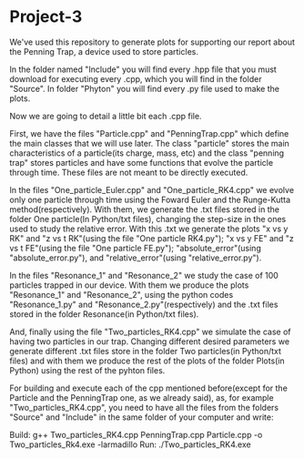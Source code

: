 # Project-3

We've used this repository to generate plots for supporting our report about the Penning Trap, a device used to store particles.

In the folder named "Include" you will find every .hpp file that you must download for executing every .cpp, which you will find in the folder "Source". In folder "Phyton" you will find every .py file used to make the plots.


Now we are going to detail a little bit each .cpp file.

First, we have the files "Particle.cpp" and "PenningTrap.cpp" which define the main classes that we will use later. The class "particle" stores the main characteristics of a particle(its charge, mass, etc) and the class "penning trap" stores particles and have some functions that evolve the particle through time. These files are not meant to be directly executed.

In the files "One_particle_Euler.cpp" and "One_particle_RK4.cpp" we evolve only one particle through time using the Foward Euler and the Runge-Kutta method(respectively). With them, we generate the .txt files stored in the folder One particle(In Python/txt files), changing the step-size in the ones used to study the relative error. With this .txt we generate the plots "x vs y RK" and "z vs t RK"(using the file "One particle RK4.py"); "x vs y FE" and "z vs t FE"(using the file "One particle FE.py"); "absolute_error"(using "absolute_error.py"), and "relative_error"(using "relative_error.py").

In the files "Resonance_1" and "Resonance_2" we study the case of 100 particles trapped in our device. With them we produce the plots "Resonance_1" and "Resonance_2", using the python codes "Resonance_1.py" and "Resonance_2.py"(respectively) and the .txt files stored in the folder Resonance(in Python/txt files).
 
And, finally using the file "Two_particles_RK4.cpp" we simulate the case of having two particles in our trap. Changing different desired parameters we generate different .txt files store in the folder Two particles(in Python/txt files) and with them we produce the rest of the plots of the folder Plots(in Python) using the rest of the pyhton files.


For building and execute each of the cpp mentioned before(except for the Particle and the PenningTrap one, as we already said), as, for example "Two_particles_RK4.cpp", you need to have all the files from the folders "Source" and "Include" in the same folder of your computer and write:

Build: g++ Two_particles_RK4.cpp PenningTrap.cpp Particle.cpp -o Two_particles_Rk4.exe -larmadillo
Run: ./Two_particles_RK4.exe
